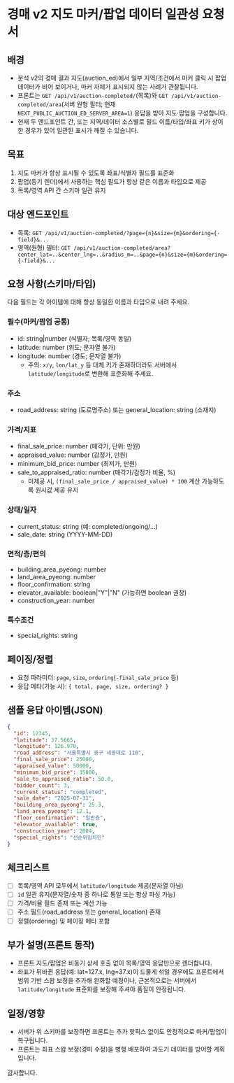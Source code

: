 # 경매 v2 지도 마커/팝업 데이터 일관성 요청서

## 배경

- 분석 v2의 경매 결과 지도(auction_ed)에서 일부 지역/조건에서 마커 클릭 시 팝업 데이터가 비어 보이거나, 마커 자체가 표시되지 않는 사례가 관찰됩니다.
- 프론트는 `GET /api/v1/auction-completed/`(목록)와 `GET /api/v1/auction-completed/area`(서버 원형 필터; 현재 `NEXT_PUBLIC_AUCTION_ED_SERVER_AREA=1`) 응답을 받아 지도·팝업을 구성합니다.
- 현재 두 엔드포인트 간, 또는 지역/데이터 소스별로 필드 이름/타입/좌표 키가 상이한 경우가 있어 일관된 표시가 깨질 수 있습니다.

## 목표

1. 지도 마커가 항상 표시될 수 있도록 좌표/식별자 필드를 표준화
2. 팝업(동기 렌더)에서 사용하는 핵심 필드가 항상 같은 이름과 타입으로 제공
3. 목록/영역 API 간 스키마 일관 유지

## 대상 엔드포인트

- 목록: `GET /api/v1/auction-completed/?page={n}&size={m}&ordering={-field}&...`
- 영역(원형) 필터: `GET /api/v1/auction-completed/area?center_lat=..&center_lng=..&radius_m=..&page={n}&size={m}&ordering={-field}&...`

## 요청 사항(스키마/타입)

다음 필드는 각 아이템에 대해 항상 동일한 이름과 타입으로 내려 주세요.

### 필수(마커/팝업 공통)

- id: string|number (식별자; 목록/영역 동일)
- latitude: number (위도; 문자열 불가)
- longitude: number (경도; 문자열 불가)
  - 주의: `x/y`, `lon/lat_y` 등 대체 키가 존재하더라도 서버에서 `latitude/longitude`로 변환해 표준화해 주세요.

### 주소

- road_address: string (도로명주소) 또는 general_location: string (소재지)

### 가격/지표

- final_sale_price: number (매각가, 단위: 만원)
- appraised_value: number (감정가, 만원)
- minimum_bid_price: number (최저가, 만원)
- sale_to_appraised_ratio: number (매각가/감정가 비율, %)
  - 미제공 시, `(final_sale_price / appraised_value) * 100` 계산 가능하도록 원시값 제공 유지

### 상태/일자

- current_status: string (예: completed/ongoing/...)
- sale_date: string (YYYY-MM-DD)

### 면적/층/편의

- building_area_pyeong: number
- land_area_pyeong: number
- floor_confirmation: string
- elevator_available: boolean|"Y"|"N" (가능하면 boolean 권장)
- construction_year: number

### 특수조건

- special_rights: string

## 페이징/정렬

- 요청 파라미터: `page`, `size`, `ordering`(`-final_sale_price` 등)
- 응답 메타(가능 시): `{ total, page, size, ordering? }`

## 샘플 응답 아이템(JSON)

```json
{
  "id": 12345,
  "latitude": 37.5665,
  "longitude": 126.978,
  "road_address": "서울특별시 중구 세종대로 110",
  "final_sale_price": 25000,
  "appraised_value": 50000,
  "minimum_bid_price": 35000,
  "sale_to_appraised_ratio": 50.0,
  "bidder_count": 3,
  "current_status": "completed",
  "sale_date": "2025-07-31",
  "building_area_pyeong": 25.3,
  "land_area_pyeong": 12.1,
  "floor_confirmation": "일반층",
  "elevator_available": true,
  "construction_year": 2004,
  "special_rights": "선순위임차인"
}
```

## 체크리스트

- [ ] 목록/영역 API 모두에서 `latitude/longitude` 제공(문자열 아님)
- [ ] `id` 일관 유지(문자열/숫자 중 하나로 통일 또는 항상 파싱 가능)
- [ ] 가격/비율 필드 존재 또는 계산 가능
- [ ] 주소 필드(road_address 또는 general_location) 존재
- [ ] 정렬(ordering) 및 페이징 메타 포함

## 부가 설명(프론트 동작)

- 프론트 지도/팝업은 비동기 상세 호출 없이 목록/영역 응답만으로 렌더합니다.
- 좌표가 뒤바뀐 응답(예: lat=127.x, lng=37.x)이 드물게 섞일 경우에도 프론트에서 범위 기반 스왑 보정을 추가해 완화할 예정이나, 근본적으로는 서버에서 `latitude/longitude` 표준화를 보장해 주셔야 품질이 안정됩니다.

## 일정/영향

- 서버가 위 스키마를 보장하면 프론트는 추가 핫픽스 없이도 안정적으로 마커/팝업이 복구됩니다.
- 프론트는 좌표 스왑 보정(경미 수정)을 병행 배포하여 과도기 데이터를 방어할 계획입니다.

감사합니다.
